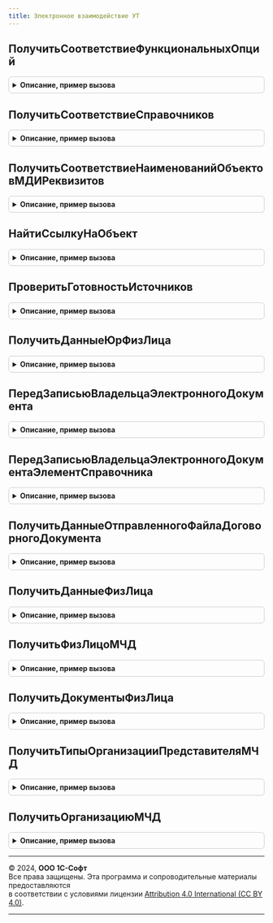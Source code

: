 ```yaml
---
title: Электронное взаимодействие УТ
---
```



## ПолучитьСоответствиеФункциональныхОпций
<details style="margin: 1em 0; padding: 0.5em; border: 1px solid #ccc; border-radius: 6px;">

<summary style="font-weight: bold; cursor: pointer;">Описание, пример вызова</summary>

```bsl

// См. ЭлектронноеВзаимодействиеПереопределяемый.ПолучитьСоответствиеФункциональныхОпций
Процедура ПолучитьСоответствиеФункциональныхОпций(СоответствиеФО) Экспорт
```

Пример вызова
```bsl
ЭлектронноеВзаимодействиеУТ.ПолучитьСоответствиеФункциональныхОпций(СоответствиеФО) 
```
</details>

## ПолучитьСоответствиеСправочников
<details style="margin: 1em 0; padding: 0.5em; border: 1px solid #ccc; border-radius: 6px;">

<summary style="font-weight: bold; cursor: pointer;">Описание, пример вызова</summary>

```bsl

// См. ЭлектронноеВзаимодействиеПереопределяемый.ПолучитьСоответствиеСправочников.
Процедура ПолучитьСоответствиеСправочников(СоответствиеСправочников) Экспорт
```

Пример вызова
```bsl
ЭлектронноеВзаимодействиеУТ.ПолучитьСоответствиеСправочников(СоответствиеСправочников) 
```
</details>

## ПолучитьСоответствиеНаименованийОбъектовМДИРеквизитов
<details style="margin: 1em 0; padding: 0.5em; border: 1px solid #ccc; border-radius: 6px;">

<summary style="font-weight: bold; cursor: pointer;">Описание, пример вызова</summary>

```bsl

// См. ЭлектронноеВзаимодействиеПереопределяемый.ПолучитьСоответствиеНаименованийОбъектовМДИРеквизитов
Процедура ПолучитьСоответствиеНаименованийОбъектовМДИРеквизитов(СоответствиеРеквизитовОбъекта) Экспорт
```

Пример вызова
```bsl
ЭлектронноеВзаимодействиеУТ.ПолучитьСоответствиеНаименованийОбъектовМДИРеквизитов(СоответствиеРеквизитовОбъекта) 
```
</details>

## НайтиСсылкуНаОбъект
<details style="margin: 1em 0; padding: 0.5em; border: 1px solid #ccc; border-radius: 6px;">

<summary style="font-weight: bold; cursor: pointer;">Описание, пример вызова</summary>

```bsl

// См. ЭлектронноеВзаимодействиеПереопределяемый.НайтиСсылкуНаОбъект
Процедура НайтиСсылкуНаОбъект(ТипОбъекта, Результат, ИдОбъекта = "", ДополнительныеРеквизиты = Неопределено) Экспорт
```

Пример вызова
```bsl
ЭлектронноеВзаимодействиеУТ.НайтиСсылкуНаОбъект(ТипОбъекта, Результат, ИдОбъекта, ДополнительныеРеквизиты);
```
</details>

## ПроверитьГотовностьИсточников
<details style="margin: 1em 0; padding: 0.5em; border: 1px solid #ccc; border-radius: 6px;">

<summary style="font-weight: bold; cursor: pointer;">Описание, пример вызова</summary>

```bsl

// См. ЭлектронноеВзаимодействиеПереопределяемый.ПроверитьГотовностьИсточников
Процедура ПроверитьГотовностьИсточников(ДокументыМассив, БезЭлектроннойПодписи = Ложь) Экспорт
```

Пример вызова
```bsl
ЭлектронноеВзаимодействиеУТ.ПроверитьГотовностьИсточников(ДокументыМассив, БезЭлектроннойПодписи);
```
</details>

## ПолучитьДанныеЮрФизЛица
<details style="margin: 1em 0; padding: 0.5em; border: 1px solid #ccc; border-radius: 6px;">

<summary style="font-weight: bold; cursor: pointer;">Описание, пример вызова</summary>

```bsl

// Получает данные о физическом (юридическом) лице по ссылке.
//
// Параметры:
//  ЮрФизЛицо - СправочникСсылка.Организации, СправочникСсылка.Контрагенты - ссылка на элемент справочника, по которому надо получить данные.
//  БанковскийСчет - СправочникСсылка.БанковскиеСчетаОрганизаций, СправочникСсылка.БанковскиеСчетаКонтрагентов - ссылка на банковский счет.
//  ДатаСведений - Дата - дата на которую надо получить данные.
//
// Возвращаемое значение:
// 	Структура:
// 		* СтранаРегистрации - СправочникСсылка.СтраныМира
// 		* Ссылка - СправочникСсылка.РегистрацииВНалоговомОргане,СправочникСсылка.Организации,СправочникСсылка.Контрагенты
// 		* Наименование - Строка
// 		* Фамилия - Строка
// 		* Имя - Строка
// 		* Отчество - Строка
//
Функция ПолучитьДанныеЮрФизЛица(ЮрФизЛицо, Знач БанковскийСчет = Неопределено, ДатаСведений = Неопределено) Экспорт
```

Пример вызова
```bsl
Результат = ЭлектронноеВзаимодействиеУТ.ПолучитьДанныеЮрФизЛица(ЮрФизЛицо, БанковскийСчет, ДатаСведений);
```
</details>

## ПередЗаписьюВладельцаЭлектронногоДокумента
<details style="margin: 1em 0; padding: 0.5em; border: 1px solid #ccc; border-radius: 6px;">

<summary style="font-weight: bold; cursor: pointer;">Описание, пример вызова</summary>

```bsl

// См. ЭлектронноеВзаимодействиеПереопределяемый.ПередЗаписьюВладельцаЭлектронногоДокумента
Процедура ПередЗаписьюВладельцаЭлектронногоДокумента(Объект, ИзменилисьКлючевыеРеквизиты, Знач СостояниеЭлектронногоДокумента, Экспорт
```

Пример вызова
```bsl
ЭлектронноеВзаимодействиеУТ.ПередЗаписьюВладельцаЭлектронногоДокумента(Объект, ИзменилисьКлючевыеРеквизиты, СостояниеЭлектронногоДокумента, );
```
</details>

## ПередЗаписьюВладельцаЭлектронногоДокументаЭлементСправочника
<details style="margin: 1em 0; padding: 0.5em; border: 1px solid #ccc; border-radius: 6px;">

<summary style="font-weight: bold; cursor: pointer;">Описание, пример вызова</summary>

```bsl

// См. ЭлектронноеВзаимодействиеПереопределяемый.ПередЗаписьюВладельцаЭлектронногоДокументаЭлементСправочника.
Процедура ПередЗаписьюВладельцаЭлектронногоДокументаЭлементСправочника(Объект, ИзменилисьКлючевыеРеквизиты, Экспорт
```

Пример вызова
```bsl
ЭлектронноеВзаимодействиеУТ.ПередЗаписьюВладельцаЭлектронногоДокументаЭлементСправочника(Объект, ИзменилисьКлючевыеРеквизиты, );
```
</details>

## ПолучитьДанныеОтправленногоФайлаДоговорногоДокумента
<details style="margin: 1em 0; padding: 0.5em; border: 1px solid #ccc; border-radius: 6px;">

<summary style="font-weight: bold; cursor: pointer;">Описание, пример вызова</summary>

```bsl

// Получает данные о файле Договорного документа отправленного по ЭДО.
//
// Параметры:
//  Объект - СправочникСсылка - ссылка на элемент справочника, по которому получаются данные.
//
// Возвращаемое значение:
//  - СправочникСсылка.ДоговорыКонтрагентовПрисоединенныеФайлы
//  - Неопределено - если элемент не найден в ИБ.
//
Функция ПолучитьДанныеОтправленногоФайлаДоговорногоДокумента(Объект) Экспорт
```

Пример вызова
```bsl
Результат = ЭлектронноеВзаимодействиеУТ.ПолучитьДанныеОтправленногоФайлаДоговорногоДокумента(Объект) 
```
</details>

## ПолучитьДанныеФизЛица
<details style="margin: 1em 0; padding: 0.5em; border: 1px solid #ccc; border-radius: 6px;">

<summary style="font-weight: bold; cursor: pointer;">Описание, пример вызова</summary>

```bsl

// Получает данные о физическом лице по ссылке.
//
// Параметры:
//  ФизЛицо - СправочникСсылка - ссылка на элемент справочника, по которому получаются данные.
//  Сведения - см. ЭлектронноеВзаимодействие.СтруктураДанныхФизЛица
//  ПолучатьДанныеДокумента - Булево - Истина - получать данные по документу (при наличии)
Процедура ПолучитьДанныеФизЛица(ФизЛицо, Сведения, ПолучатьДанныеДокумента = Истина) Экспорт
```

Пример вызова
```bsl
ЭлектронноеВзаимодействиеУТ.ПолучитьДанныеФизЛица(ФизЛицо, Сведения, ПолучатьДанныеДокумента);
```
</details>

## ПолучитьФизЛицоМЧД
<details style="margin: 1em 0; padding: 0.5em; border: 1px solid #ccc; border-radius: 6px;">

<summary style="font-weight: bold; cursor: pointer;">Описание, пример вызова</summary>

```bsl

// Получает ссылку на физическое лицо по сведениям.
//
// Параметры:
//  СведенияФизЛица - структура:
//  	* ИНН - строка
//
// Возвращаемое значение:
//  - СправочникСсылка.ФизическиеЛица
//  - Неопределено - если не элемент не найден в ИБ.
//
Функция ПолучитьФизЛицоМЧД(СведенияФизЛица) Экспорт
```

Пример вызова
```bsl
Результат = ЭлектронноеВзаимодействиеУТ.ПолучитьФизЛицоМЧД(СведенияФизЛица) 
```
</details>

## ПолучитьДокументыФизЛица
<details style="margin: 1em 0; padding: 0.5em; border: 1px solid #ccc; border-radius: 6px;">

<summary style="font-weight: bold; cursor: pointer;">Описание, пример вызова</summary>

```bsl

// См. ЭлектронноеВзаимодействиеПереопределяемый.ПолучитьДокументыФизЛица
Процедура ПолучитьДокументыФизЛица(ФизЛицо, Сведения) Экспорт
```

Пример вызова
```bsl
ЭлектронноеВзаимодействиеУТ.ПолучитьДокументыФизЛица(ФизЛицо, Сведения) 
```
</details>

## ПолучитьТипыОрганизацииПредставителяМЧД
<details style="margin: 1em 0; padding: 0.5em; border: 1px solid #ccc; border-radius: 6px;">

<summary style="font-weight: bold; cursor: pointer;">Описание, пример вызова</summary>

```bsl

// См. ЭлектронноеВзаимодействиеПереопределяемый.ПолучитьТипыОрганизацииПредставителяМЧД
Процедура ПолучитьТипыОрганизацииПредставителяМЧД(Типы) Экспорт
```

Пример вызова
```bsl
ЭлектронноеВзаимодействиеУТ.ПолучитьТипыОрганизацииПредставителяМЧД(Типы) 
```
</details>

## ПолучитьОрганизациюМЧД
<details style="margin: 1em 0; padding: 0.5em; border: 1px solid #ccc; border-radius: 6px;">

<summary style="font-weight: bold; cursor: pointer;">Описание, пример вызова</summary>

```bsl

// Получить ссылку на организацию-представителя МЧД.
//
// Параметры:
//  СведенияЮрЛица - структура:
// 		* ИНН 	- строка
// 		* КПП 	- строка
// 		* ОГРН 	- строка
//
// Возвращаемое значение:
// 	СправочникСсылка - ссылка на элемент справочника, Неопределено
//
Функция ПолучитьОрганизациюМЧД(СведенияЮрЛица) Экспорт
```

Пример вызова
```bsl
Результат = ЭлектронноеВзаимодействиеУТ.ПолучитьОрганизациюМЧД(СведенияЮрЛица) 
```
</details>

---

© 2024, **ООО 1С-Софт**  
Все права защищены. Эта программа и сопроводительные материалы предоставляются  
в соответствии с условиями лицензии [Attribution 4.0 International (CC BY 4.0)](https://creativecommons.org/licenses/by/4.0/legalcode).

---
